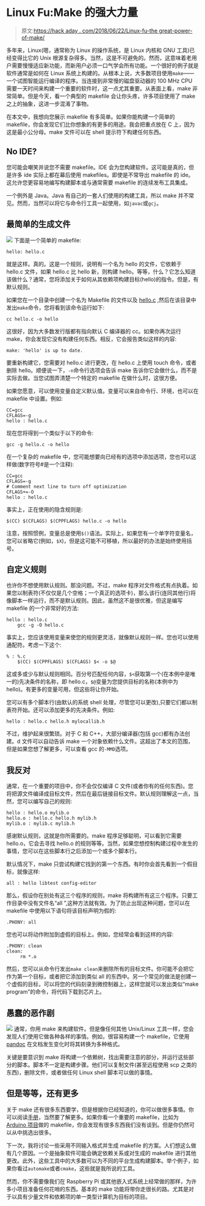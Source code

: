 # Linux Fu:Make 的强大力量

> 原文:[https://hack aday . com/2018/06/22/Linux-fu-the great-power-of-make/](https://hackaday.com/2018/06/22/linux-fu-the-great-power-of-make/)

多年来，Linux(嗯，通常称为 Linux 的操作系统，是 Linux 内核和 GNU 工具)已经变得比它的 Unix 根源复杂得多。当然，这是不可避免的。然而，这意味着老用户需要慢慢适应新功能，而新用户必须一口气学会所有功能。一个很好的例子就是软件通常是如何在 Linux 系统上构建的。从根本上说，大多数项目使用`make`——一个试图智能运行编译的程序。当连接到非常慢的磁盘驱动器的 100 MHz CPU 需要一天时间来构建一个重要的软件时，这一点尤其重要。从表面上看，make 非常简单。但是今天，看一个典型的 makefile 会让你头疼，许多项目使用了 make 之上的抽象，这进一步混淆了事物。

在本文中，我想向您展示 makefile 有多简单。如果你能构建一个简单的 makefile，你会发现它们比你想象的有更多的用途。我会把重点放在 C 上，因为这是最小公分母。make 文件可以在 shell 提示符下构建任何东西。

## No IDE?

您可能会嘲笑并说您不需要 makefile。IDE 会为您构建软件。这可能是真的，但是许多 ide 实际上都在幕后使用 makefiles。即使是不常导出 makefile 的 ide。这允许您更容易地编写构建脚本或与通常需要 makefile 的连续发布工具集成。

一个例外是 Java。Java 有自己的一套人们使用的构建工具，所以 make 并不常见。然而，当然可以将它与命令行工具一起使用，如`javac`或`gcj`。

## 最简单的生成文件

[![](../Images/f9f7695085dc4bb7bbf5cc162b925ac3.png)](https://hackaday.com/wp-content/uploads/2018/05/tux1.png) 下面是一个简单的 makefile:

```
hello: hello.c
```

就是这样。真的。这是一个规则，说明有一个名为 hello 的文件，它依赖于 hello.c 文件，如果 hello.c 比 hello 新，则构建 hello。等等，什么？它怎么知道该做什么？通常，您将添加关于如何从其依赖项构建目标(hello)的指令。但是，有默认规则。

如果您在一个目录中创建一个名为 Makefile 的文件以及 [hello.c](https://gist.github.com/szczys/3af48cdb165094945badc92de4c9d897) ,然后在该目录中发出`make`命令，您将看到该命令运行如下:

```
cc hello.c -o hello
```

这很好，因为大多数发行版都有指向默认 C 编译器的 cc。如果你再次运行 make，你会发现它没有构建任何东西。相反，它会报告类似这样的内容:

```
make: 'hello' is up to date.
```

要重新构建它，您需要对 hello.c 进行更改，在 hello.c 上使用 touch 命令，或者删除 hello。顺便说一下，`-n`命令行选项会告诉 make 告诉你它会做什么，而不是实际去做。当您试图弄清楚一个特定的 makefile 在做什么时，这很方便。

如果您愿意，可以使用变量自定义默认值。变量可以来自命令行、环境，也可以在 makefile 中设置。例如:

```
CC=gcc
CFLAGS=-g
hello : hello.c
```

现在您将得到一个类似于以下的命令:

```
gcc -g hello.c -o hello
```

在一个复杂的 makefile 中，您可能想要向已经有的选项中添加选项，您也可以这样做(数字符号#是一个注释):

```
CC=gcc
CFLAGS=-g
# Comment next line to turn off optimization
CFLAGS+=-O
hello : hello.c
```

事实上，正在使用的隐含规则是:

```
$(CC) $(CFLAGS) $(CPPFLAGS) hello.c -o hello
```

注意，按照惯例，变量总是使用`$()`语法。实际上，如果您有一个单字符变量名，您可以省略它(例如，`$X`)，但是这可能不可移植，所以最好的办法是始终使用括号。

## 自定义规则

也许你不想使用默认规则。那没问题。不过，make 程序对文件格式有点执着。如果您以制表符(不仅仅是几个空格；一个真正的选项卡)，那么该行(连同其他行)将像脚本一样运行，而不是默认规则。因此，虽然这不是很优雅，但这是编写 makefile 的一个非常好的方法:

```
hello : hello.c
    gcc -g -O hello.c
```

事实上，您应该使用变量来使您的规则更灵活，就像默认规则一样。您也可以使用通配符。考虑一下这个:

```
% : %.c
    $(CC) $(CPPFLAGS) $(CFLAGS) $< -o $@
```

这或多或少与默认规则相同。百分号匹配任何内容，`$<`获取第一个(在本例中是唯一的)先决条件的名称，即 hello.c，`$@`变量为您提供目标的名称(本例中为 hello)。有更多的变量可用，但这些将让你开始。

您可以有多个脚本行(由默认的系统 shell 处理，尽管您可以更改),只要它们都以制表符开始。还可以添加更多的先决条件。例如:

```
hello : hello.c hello.h mylocallib.h
```

不过，维护起来很繁琐。对于 C 和 C++，大部分编译器(包括 gcc)都有办法创建。d 文件可以自动告诉 make 一个对象依赖什么文件。这超出了本文的范围，但是如果您想了解更多，可以查看 gcc 的`-MMD`选项。

## 我反对

通常，在一个重要的项目中，你不会仅仅编译 C 文件(或者你有的任何东西)。您将把源文件编译成目标文件，然后在最后链接目标文件。默认规则理解这一点，当然，您可以编写自己的规则:

```
hello : hello.o mylib.o
hello.o : hello.c hello.h mylib.h
mylib.o : mylib.c mylib.h
```

感谢默认规则，这就是你所需要的。make 程序足够聪明，可以看到它需要 hello.o，它会去寻找 hello.o 的规则等等。当然，如果您想控制构建过程中发生的事情，您可以在这些脚本行之后添加一个或多个脚本行。

默认情况下，make 只尝试构建它找到的第一个东西。有时你会首先看到一个假目标，就像这样:

```
all : hello libtest config-editor
```

那么，假设你在别处有这三个程序的规则，make 将构建所有这三个程序。只要工作目录中没有文件名“all ”,这种方法就有效。为了防止出现这种问题，您可以在 makefile 中使用以下语句将该目标声明为假的:

```
.PHONY: all
```

您也可以将动作附加到虚假的目标上。例如，您经常会看到这样的内容:

```
.PHONY: clean
clean: 
     rm *.o
```

然后，您可以从命令行发出`make clean`来删除所有的目标文件。你可能不会把它作为第一个目标，或者把它添加到类似 all 的东西中。另一个常见的做法是创建一个虚假的目标，可以将您的代码刻录到微控制器上，这样您就可以发出类似“make program”的命令，将代码下载到芯片上。

## 愚蠢的恶作剧

[![](../Images/b9355155f8f564c09d182e0892e92a02.png)](https://hackaday.com/wp-content/uploads/2018/05/tux2.png) 通常，你用 make 来构建软件。但是像任何其他 Unix/Linux 工具一样，您会发现人们使用它做各种各样的事情。例如，很容易构建一个 makefile，它使用 [pandoc](https://hackaday.com/2017/05/23/stupid-git-tricks/) 在文档发生变化时将其转换为多种格式。

关键是要意识到 make 将构建一个依赖树，找出需要注意的部分，并运行这些部分的脚本。脚本不一定是构建步骤。他们可以复制文件(甚至远程使用 scp 之类的东西)，删除文件，或者做任何 Linux shell 脚本可以做的事情。

## 但是等等，还有更多

关于 make 还有很多东西要学，但是根据你已经知道的，你可以做很多事情。你可以阅读[手册](https://www.gnu.org/software/make/manual/make.html)，当然要了解更多。如果你看一个重要的 makefile，比如为 [Arduino 项目](https://hackaday.com/2015/10/01/arduino-development-theres-a-makefile-for-that/)做的 makefile，你会发现有很多东西我们没有谈到。但是你仍然可以从中挑选出很多。

下一次，我将讨论一些采用不同输入格式并生成 makefile 的方案。人们想这么做有几个原因。一个是抽象软件可能会确定依赖关系或对生成的 makefile 进行其他更改。此外，这些工具中的大多数可以为不同的平台生成构建脚本。举个例子，如果你看过`automake`或者`cmake`，这些就是我所说的工具。

然而，你不需要像我们在 Raspberry Pi 或其他嵌入式系统上经常做的那样，为许多小项目准备任何花哨的东西。基本的 make 功能将带你走很长的路。尤其是对于以具有少量文件和依赖项的单一类型计算机为目标的项目。